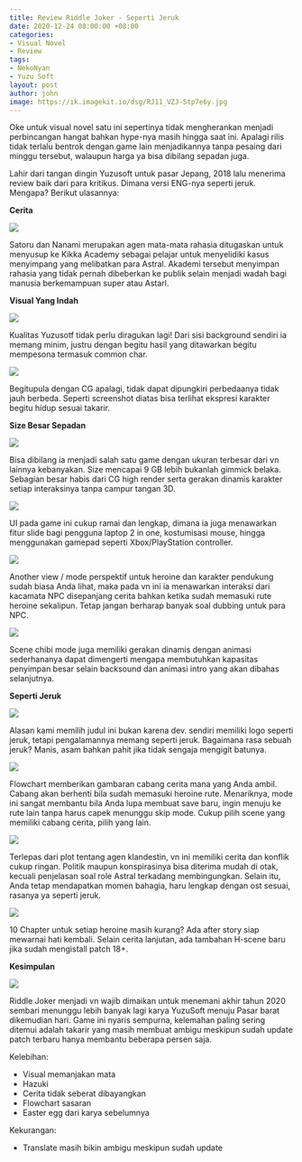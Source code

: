 ```yaml
---
title: Review Riddle Joker - Seperti Jeruk
date: 2020-12-24 08:00:00 +08:00
categories:
- Visual Novel
- Review
tags:
- NekoNyan
- Yuzu Soft
layout: post
author: john
image: https://ik.imagekit.io/dsg/RJ11_VZJ-5tp7e6y.jpg
---
```


Oke untuk visual novel satu ini sepertinya tidak mengherankan menjadi perbincangan hangat bahkan hype-nya masih hingga saat ini. Apalagi rilis tidak terlalu bentrok dengan game lain menjadikannya tanpa pesaing dari minggu tersebut, walaupun harga ya bisa dibilang sepadan juga.

Lahir dari tangan dingin Yuzusoft untuk pasar Jepang, 2018 lalu menerima review baik dari para kritikus. Dimana versi ENG-nya seperti jeruk. Mengapa? Berikut ulasannya:

**Cerita**

![](https://ik.imagekit.io/dsg/RJ1_wF0oM88aKf_.jpg)

Satoru dan Nanami merupakan agen mata-mata rahasia ditugaskan untuk menyusup ke Kikka Academy sebagai pelajar untuk menyelidiki kasus menyimpang yang melibatkan para Astral. Akademi tersebut menyimpan rahasia yang tidak pernah dibeberkan ke publik selain menjadi wadah bagi manusia berkemampuan super atau Astarl.

**Visual Yang Indah**

![](https://ik.imagekit.io/dsg/RJ7_80m_FUap45j.jpg)

Kualitas Yuzusotf tidak perlu diragukan lagi! Dari sisi background sendiri ia memang minim, justru dengan begitu hasil yang ditawarkan begitu mempesona termasuk common char.

![](https://ik.imagekit.io/dsg/RJ25_BB4afck52.jpg)

Begitupula dengan CG apalagi, tidak dapat dipungkiri perbedaanya tidak jauh berbeda. Seperti screenshot diatas bisa terlihat ekspresi karakter begitu hidup sesuai takarir.

**Size Besar Sepadan**

![](https://ik.imagekit.io/dsg/RJ10_5eiQ6hRA9nUb.jpg)

Bisa dibilang ia menjadi salah satu game dengan ukuran terbesar dari vn lainnya kebanyakan. Size mencapai 9 GB lebih bukanlah gimmick belaka. Sebagian besar habis dari CG high render serta gerakan dinamis karakter setiap interaksinya tanpa campur tangan 3D.

![](https://ik.imagekit.io/dsg/RJ20_O4gM09RxD.jpg)

UI pada game ini cukup ramai dan lengkap, dimana ia juga menawarkan fitur slide bagi pengguna laptop 2 in one, kostumisasi mouse, hingga menggunakan gamepad seperti Xbox/PlayStation controller.

![](https://ik.imagekit.io/dsg/RJ2_XC_3x3PRY.jpg)

Another view / mode perspektif untuk heroine dan karakter pendukung sudah biasa Anda lihat, maka pada vn ini ia menawarkan interaksi dari kacamata NPC disepanjang cerita bahkan ketika sudah memasuki rute heroine sekalipun. Tetap jangan berharap banyak soal dubbing untuk para NPC.

![](https://ik.imagekit.io/dsg/RJ14_2vjNj8Mx9C.jpg)

Scene chibi mode juga memiliki gerakan dinamis dengan animasi sederhananya dapat dimengerti mengapa membutuhkan kapasitas penyimpan besar selain backsound dan animasi intro yang akan dibahas selanjutnya.

**Seperti Jeruk**

![](https://ik.imagekit.io/dsg/RJ28_U2OZjmnN7.jpg)

Alasan kami memilih judul ini bukan karena dev. sendiri memiliki logo seperti jeruk, tetapi pengalamannya memang seperti jeruk. Bagaimana rasa sebuah jeruk? Manis, asam bahkan pahit jika tidak sengaja mengigit batunya.

![](https://ik.imagekit.io/dsg/RJ32_sr8xpH_ux.jpg)

Flowchart memberikan gambaran cabang cerita mana yang Anda ambil. Cabang akan berhenti bila sudah memasuki heroine rute. Menariknya, mode ini sangat membantu bila Anda lupa membuat save baru, ingin menuju ke rute lain tanpa harus capek menunggu skip mode. Cukup pilih scene yang memiliki cabang cerita, pilih yang lain.

![](https://ik.imagekit.io/dsg/RJ22_AvyABejdX.jpg)

Terlepas dari plot tentang agen klandestin, vn ini memiliki cerita dan konflik cukup ringan. Politik maupun konspirasinya bisa diterima mudah di otak, kecuali penjelasan soal role Astral terkadang membingungkan. Selain itu, Anda tetap mendapatkan momen bahagia, haru lengkap dengan ost sesuai, rasanya ya seperti jeruk.

![](https://ik.imagekit.io/dsg/RJ33_Tlhe7nzHHOq.jpg)

10 Chapter untuk setiap heroine masih kurang? Ada after story siap mewarnai hati kembali. Selain cerita lanjutan, ada tambahan H-scene baru jika sudah mengistall patch 18+. 

**Kesimpulan**

![](https://ik.imagekit.io/dsg/RJ29_pmKFYUXRrPt_.jpg)

Riddle Joker menjadi vn wajib dimaikan untuk menemani akhir tahun 2020 sembari menunggu lebih banyak lagi karya YuzuSoft menuju Pasar barat dikemudian hari. Game ini nyaris sempurna, kelemahan paling sering ditemui adalah takarir yang masih membuat ambigu meskipun sudah update patch terbaru hanya membantu beberapa persen saja.

Kelebihan:

* Visual memanjakan mata
* Hazuki
* Cerita tidak seberat dibayangkan
* Flowchart sasaran
* Easter egg dari karya sebelumnya

Kekurangan:

* Translate masih bikin ambigu meskipun sudah update
